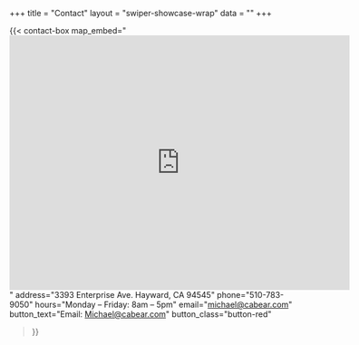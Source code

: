 +++
title = "Contact"
layout = "swiper-showcase-wrap"
data = ""
+++


{{< contact-box
  map_embed="<iframe src='https://www.google.com/maps/embed?pb=!1m18!1m12!1m3!1d3410.626727384346!2d-122.12441582400209!3d37.63359432027985!2m3!1f0!2f0!3f0!3m2!1i1024!2i768!4f13.1!3m3!1m2!1s0x808f96d3343d166f%3A0x7d29e8bc185e6a4e!2s3393%20Enterprise%20Ave%2C%20Hayward%2C%20CA%2094545!5e1!3m2!1sen!2sus!4v1751866686785!5m2!1sen!2sus' width='600' height='450' style='border:0;' allowfullscreen='' loading='lazy' referrerpolicy='no-referrer-when-downgrade'></iframe>"
  address="3393 Enterprise Ave.  Hayward, CA 94545"
  phone="510-783-9050"
  hours="Monday – Friday: 8am – 5pm"
  email="michael@cabear.com"
  button_text="Email: Michael@cabear.com"
  button_class="button-red"
>}}

